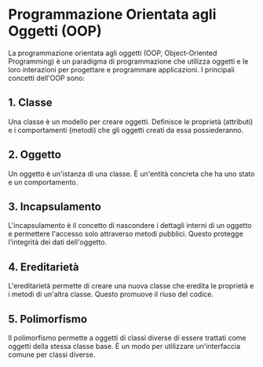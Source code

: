 <!-- @format -->

# Programmazione Orientata agli Oggetti (OOP)

La programmazione orientata agli oggetti (OOP, Object-Oriented Programming) è un paradigma di programmazione che utilizza oggetti e le loro interazioni per progettare e programmare applicazioni. I principali concetti dell'OOP sono:

## 1. Classe

Una classe è un modello per creare oggetti. Definisce le proprietà (attributi) e i comportamenti (metodi) che gli oggetti creati da essa possiederanno.

## 2. Oggetto

Un oggetto è un'istanza di una classe. È un'entità concreta che ha uno stato e un comportamento.

## 3. Incapsulamento

L'incapsulamento è il concetto di nascondere i dettagli interni di un oggetto e permettere l'accesso solo attraverso metodi pubblici. Questo protegge l'integrità dei dati dell'oggetto.

## 4. Ereditarietà

L'ereditarietà permette di creare una nuova classe che eredita le proprietà e i metodi di un'altra classe. Questo promuove il riuso del codice.

## 5. Polimorfismo

Il polimorfismo permette a oggetti di classi diverse di essere trattati come oggetti della stessa classe base. È un modo per utilizzare un'interfaccia comune per classi diverse.
